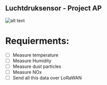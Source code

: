 ## Luchtdruksensor - Project AP 
![alt text](https://external-content.duckduckgo.com/iu/?u=https%3A%2F%2Fyt3.ggpht.com%2F-KVgjC2G7jVc%2FAAAAAAAAAAI%2FAAAAAAAAAAA%2FghR6nOvOYDk%2Fs900-c-k-no%2Fphoto.jpg&f=1&nofb=1 "AP Hogeschool")

# Requierments:
- [ ] Measure temperature
- [ ] Measure Humidity
- [ ] Measure dust particles
- [ ] Measure NOx
- [ ] Send all this data over LoRaWAN
